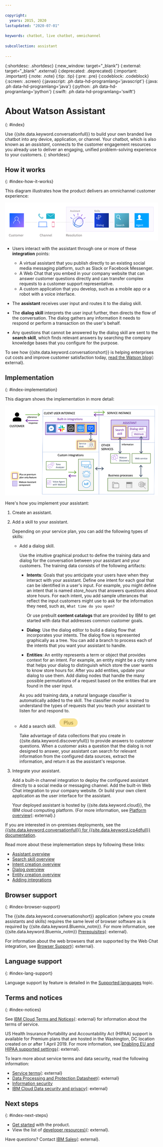 ```yaml
---

copyright:
  years: 2015, 2020
lastupdated: "2020-07-01"

keywords: chatbot, live chatbot, omnichannel

subcollection: assistant

---
```


{:shortdesc: .shortdesc}
{:new_window: target="_blank"}
{:external: target="_blank" .external}
{:deprecated: .deprecated}
{:important: .important}
{:note: .note}
{:tip: .tip}
{:pre: .pre}
{:codeblock: .codeblock}
{:screen: .screen}
{:javascript: .ph data-hd-programlang='javascript'}
{:java: .ph data-hd-programlang='java'}
{:python: .ph data-hd-programlang='python'}
{:swift: .ph data-hd-programlang='swift'}

# About Watson Assistant
{: #index}

Use {{site.data.keyword.conversationfull}} to build your own branded live chatbot into any device, application, or channel. Your chatbot, which is also known as an *assistant*, connects to the customer engagement resources you already use to deliver an engaging, unified problem-solving experience to your customers.
{: shortdesc}

## How it works
{: #index-how-it-works}

This diagram illustrates how the product delivers an omnichannel customer experience:

![Flow diagram of the service](images/service-ovw.png)

- Users interact with the assistant through one or more of these **integration** points:

  - A virtual assistant that you publish directly to an existing social media messaging platform, such as Slack or Facebook Messenger.
  - A Web Chat that you embed in your company website that can answer customer questions directly and can transfer complex requests to a customer support representative.
  - A custom application that you develop, such as a mobile app or a robot with a voice interface.

- The **assistant** receives user input and routes it to the dialog skill.

- The **dialog skill** interprets the user input further, then directs the flow of the conversation. The dialog gathers any information it needs to respond or perform a transaction on the user's behalf.

- Any questions that cannot be answered by the dialog skill are sent to the **search skill**, which finds relevant answers by searching the company knowledge bases that you configure for the purpose.

To see how {{site.data.keyword.conversationshort}} is helping enterprises cut costs and improve customer satisfaction today, [read the Watson blog](https://www.ibm.com/blogs/watson/2020/03/independent-study-finds-ibm-watson-assistant-customers-accrued-23-9-million-in-benefits/){: external}.

## Implementation
{: #index-implementation}

This diagram shows the implementation in more detail:

![Flow diagram of the service](images/service-ovw-details.png)

Here's how you implement your assistant:

1.  Create an assistant.

1.  Add a skill to your assistant.

    Depending on your service plan, you can add the following types of skills:

    - Add a dialog skill.  
  
      Use the intuitive graphical product to define the training data and dialog for the conversation between your assistant and your customers. The training data consists of the following artifacts:

      - **Intents**: Goals that you anticipate your users have when they interact with your assistant. Define one intent for each goal that can be identified in a user's input. For example, you might define an intent that is named *store_hours* that answers questions about store hours. For each intent, you add sample utterances that reflect the input customers might use to ask for the information they need, such as, `What time do you open?`

        Or use prebuilt **content catalogs** that are provided by IBM to get started with data that addresses common customer goals.

      - **Dialog**: Use the dialog editor to build a dialog flow that incorporates your intents. The dialog flow is represented graphically as a tree. You can add a branch to process each of the intents that you want your assistant to handle.

      - **Entities**: An entity represents a term or object that provides context for an intent. For example, an entity might be a city name that helps your dialog to distinguish which store the user wants to know store hours for. After you add entities, update your dialog to use them. Add dialog nodes that handle the many possible permutations of a request based on the entities that are found in the user input.

      As you add training data, a natural language classifier is automatically added to the skill. The classifier model is trained to understand the types of requests that you teach your assistant to listen for and respond to.

    - Add a search skill. ![Plus or Premium plan only](images/plus.png)

      Take advantage of data collections that you create in {{site.data.keyword.discoveryfull}} to provide answers to customer questions. When a customer asks a question that the dialog is not designed to answer, your assistant can search for relevant information from the configured data sources, extract the information, and return it as the assistant's response.

1.  Integrate your assistant. 

    Add a built-in channel integration to deploy the configured assistant directly to a social media or messaging channel. Add the built-in Web Chat integration to your company website. Or build your own client application as the user interface for the assistant.

    Your deployed assistant is hosted by {{site.data.keyword.cloud}}, the IBM cloud computing platform. (For more information, see [Platform overview](/docs/overview?topic=overview-whatis-platform){: external}.) 

If you are interested in on-premises deployments, see the [{{site.data.keyword.conversationfull}} for {{site.data.keyword.icp4dfull}} documentation](/docs/assistant-data?topic=assistant-data-index).

Read more about these implementation steps by following these links:

- [Assistant overview](/docs/assistant?topic=assistant-assistants)
- [Search skill overview](/docs/assistant?topic=assistant-skill-search-add)
- [Intent creation overview](/docs/assistant?topic=assistant-intents#intents-described)
- [Dialog overview](/docs/assistant?topic=assistant-dialog-build)
- [Entity creation overview](/docs/assistant?topic=assistant-entities#entities-described)
- [Adding integrations](/docs/assistant?topic=assistant-deploy-integration-add)

## Browser support
{: #index-browser-support}

The {{site.data.keyword.conversationshort}} application (where you create assistants and skills) requires the same level of browser software as is required by {{site.data.keyword.Bluemix_notm}}. For more information, see {{site.data.keyword.Bluemix_notm}} [Prerequisites](/docs/overview?topic=overview-prereqs-platform#browsers-platform){: external}. 

For information about the web browsers that are supported by the Web Chat integration, see [Browser Support](https://web-chat.global.assistant.watson.cloud.ibm.com/docs.html?to=key-concepts#browsersupport){: external}.

## Language support
{: #index-lang-support}

Language support by feature is detailed in the [Supported languages](/docs/assistant?topic=assistant-language-support) topic.

## Terms and notices
{: #index-notices}

See [IBM Cloud Terms and Notices](/docs/overview/terms-of-use?topic=overview-terms){: external} for information about the terms of service.

US Health Insurance Portability and Accountability Act (HIPAA) support is available for Premium plans that are hosted in the Washington, DC location created on or after 1 April 2019. For more information, see [Enabling EU and HIPAA supported settings](/docs/account?topic=account-eu-hipaa-supported#eu-hipaa-supported){: external}.

To learn more about service terms and data security, read the following information:

- [Service terms](https://www.ibm.com/software/sla/sladb.nsf/sla/bm-0038-14){: external}
- [Data Processing and Protection Datasheet](https://www.ibm.com/software/reports/compatibility/clarity-reports/report/html/softwareReqsForProduct?deliverableId=DF7F84500FA711E69DCADF455C6AF151){: external}
- [Information security](/docs/assistant?topic=assistant-information-security)
- [IBM Cloud Data security and privacy](https://www.ibm.com/software/sla/sladb.nsf/sla/csdsp?OpenDocument){: external}

## Next steps
{: #index-next-steps}

- [Get started](/docs/assistant?topic=assistant-getting-started) with the product.
- View the list of [developer resources)](https://www.ibm.com/watson/developer-resources/){: external}.

Have questions? Contact [IBM Sales](https://www.ibm.com/account/reg/us-en/signup?formid=urx-20970){: external}.
